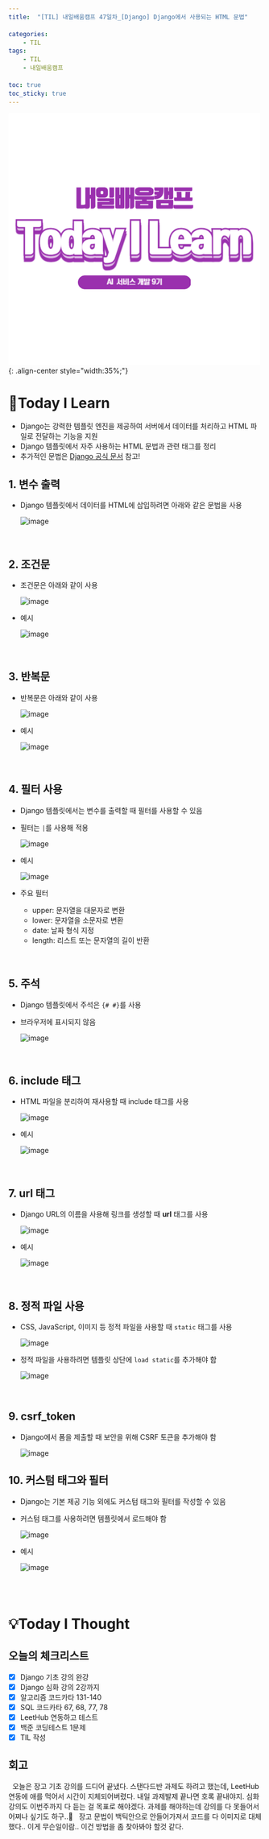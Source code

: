 ```yaml
---
title:  "[TIL] 내일배움캠프 47일차_[Django] Django에서 사용되는 HTML 문법" 

categories: 
    - TIL
tags: 
    - TIL
    - 내일배움캠프

toc: true
toc_sticky: true
---
```


![TIL](/assets/images/TIL2.png){: .align-center style="width:35%;"}

# 👀Today I Learn

- Django는 강력한 템플릿 엔진을 제공하여 서버에서 데이터를 처리하고 HTML 파일로 전달하는 기능을 지원
- Django 템플릿에서 자주 사용하는 HTML 문법과 관련 태그를 정리
- 추가적인 문법은 [Django 공식 문서](https://docs.djangoproject.com/en/stable/topics/templates/) 참고!


## 1. 변수 출력
- Django 템플릿에서 데이터를 HTML에 삽입하려면 아래와 같은 문법을 사용

    ![image](https://github.com/user-attachments/assets/f532be20-a0db-4b82-8f1c-7a3f22685e23)


<br>

## 2. 조건문
- 조건문은 아래와 같이 사용

    ![image](https://github.com/user-attachments/assets/d872352f-9528-4452-a3ba-e5be187e17a5)

- 예시
    
    ![image](https://github.com/user-attachments/assets/26ffd144-2b60-4ab8-bbe4-67bdba517c0f)

<br>

## 3. 반복문

- 반복문은 아래와 같이 사용

    ![image](https://github.com/user-attachments/assets/0067cca5-30e4-4c1f-9be6-d6c70f59c9ed)

- 예시

    ![image](https://github.com/user-attachments/assets/4285069f-ad7b-4636-85e0-a869a243c16a)

<br>

## 4. 필터 사용
- Django 템플릿에서는 변수를 출력할 때 필터를 사용할 수 있음
- 필터는 `|`를 사용해 적용

    ![image](https://github.com/user-attachments/assets/358b44ef-ed0a-43c1-9eab-182c304840f7)

- 예시

    ![image](https://github.com/user-attachments/assets/6f7a99b7-e28e-4951-9918-eef957a809b3)

- 주요 필터
  - upper: 문자열을 대문자로 변환
  - lower: 문자열을 소문자로 변환
  - date: 날짜 형식 지정
  - length: 리스트 또는 문자열의 길이 반환

<br>

## 5. 주석
- Django 템플릿에서 주석은 `{# #}`를 사용
- 브라우저에 표시되지 않음

    ![image](https://github.com/user-attachments/assets/a5166b99-9f4f-4e43-aade-050ab9c9226d)

<br>

## 6. include 태그
- HTML 파일을 분리하여 재사용할 때 include 태그를 사용

    ![image](https://github.com/user-attachments/assets/de7cbfbd-6eeb-4d02-92ec-26529d0f9cec)

- 예시

    ![image](https://github.com/user-attachments/assets/cee18faf-3411-4cfa-b183-545133da8d12)

<br>

## 7. url 태그
- Django URL의 이름을 사용해 링크를 생성할 때 **url** 태그를 사용

    ![image](https://github.com/user-attachments/assets/3b93f410-7447-4596-ba0d-1d93fa4e079a)

- 예시

    ![image](https://github.com/user-attachments/assets/73f6532f-3b1b-4e8a-9f83-d9baa881b1ce)

<br>

## 8. 정적 파일 사용
- CSS, JavaScript, 이미지 등 정적 파일을 사용할 때 `static` 태그를 사용

    ![image](https://github.com/user-attachments/assets/472f9ca7-411a-46fb-b670-915691951f8a)

- 정적 파일을 사용하려면 템플릿 상단에 `load static`를 추가해야 함

    ![image](https://github.com/user-attachments/assets/5797b3e6-d569-46a9-bae6-a4aaf86fb077)

<br>

## 9. csrf_token
- Django에서 폼을 제출할 때 보안을 위해 CSRF 토큰을 추가해야 함

    ![image](https://github.com/user-attachments/assets/584fe4fb-cab3-41a4-9d54-8be1e80d3fa3)

## 10. 커스텀 태그와 필터
- Django는 기본 제공 기능 외에도 커스텀 태그와 필터를 작성할 수 있음
- 커스텀 태그를 사용하려면 템플릿에서 로드해야 함

    ![image](https://github.com/user-attachments/assets/7eb5d08d-6ec4-4ad6-97e5-7d6d12f98b78)

- 예시

    ![image](https://github.com/user-attachments/assets/c11eb07a-dda9-4d6b-9bda-2ba0d8bf9015)



<br>
<br>

# 💡Today I Thought

## 오늘의 체크리스트
- [x] Django 기초 강의 완강
- [x] Django 심화 강의 2강까지
- [x] 알고리즘 코드카타 131-140
- [x] SQL 코드카타 67, 68, 77, 78
- [x] LeetHub 연동하고 테스트
- [x] 백준 코딩테스트 1문제
- [x] TIL 작성

## 회고
&nbsp; 오늘은 장고 기초 강의를 드디어 끝냈다. 스탠다드반 과제도 하려고 했는데, LeetHub 연동에 애를 먹어서 시간이 지체되어버렸다. 내일 과제발제 끝나면 호록 끝내야지. 심화강의도 이번주까지 다 듣는 걸 목표로 해야겠다. 과제를 해야하는데 강의를 다 못들어서 어쩌나 싶기도 하구..🥹
&nbsp; 장고 문법이 백틱안으로 안들어가져서 코드를 다 이미지로 대체했다.. 이게 무슨일이람.. 이건 방법을 좀 찾아봐야 할것 같다.